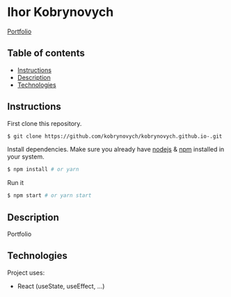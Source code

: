# Ihor Kobrynovych

<a href="https://kobrynovych.github.io/" target="_blank">Portfolio</a>

## Table of contents
* [Instructions](#Instructions)
* [Description](#Description)
* [Technologies](#Technologies)


## Instructions

First clone this repository.
```bash
$ git clone https://github.com/kobrynovych/kobrynovych.github.io-.git
```

Install dependencies. Make sure you already have <a href="https://nodejs.org/en/" target="_blank">nodejs</a> & <a href="https://www.npmjs.com/" target="_blank">npm</a> installed in your system.
```bash
$ npm install # or yarn
```

Run it
```bash
$ npm start # or yarn start
```

## Description
Portfolio


## Technologies
Project uses:
* React (useState, useEffect, ...)
